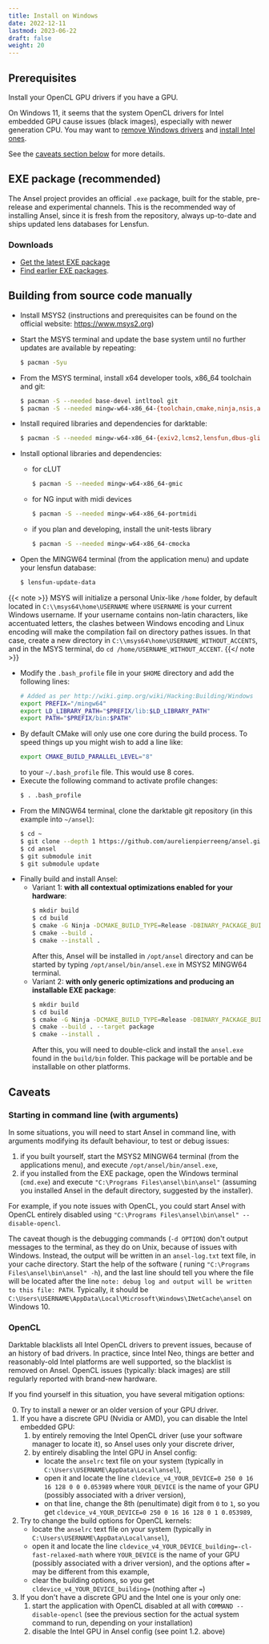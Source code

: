 ```yaml
---
title: Install on Windows
date: 2022-12-11
lastmod: 2023-06-22
draft: false
weight: 20
---
```


## Prerequisites

Install your OpenCL GPU drivers if you have a GPU.

On Windows 11, it seems that the system OpenCL drivers for Intel embedded GPU cause issues (black images), especially with newer generation CPU. You may want to [remove Windows drivers](https://community.intel.com/t5/OpenCL-for-CPU/uninstall-Intel-OpenCL/m-p/1134032#M5756) and [install Intel ones](https://www.intel.com/content/www/us/en/developer/articles/tool/opencl-drivers.html#proc-graph-section).

See the [caveats section below](#caveats) for more details.

## EXE package (recommended)

The Ansel project provides an official `.exe` package, built for the stable, pre-release and experimental channels. This is the recommended way of installing Ansel, since it is fresh from the repository, always up-to-date and ships updated lens databases for Lensfun.

### Downloads

- [Get the latest EXE package](https://nightly.link/aurelienpierreeng/ansel/workflows/win-nightly/master/ansel.stable.win64.zip)
- [Find earlier EXE packages](https://github.com/aurelienpierreeng/ansel/releases/tag/v0.0.0).

## Building from source code manually

- Install MSYS2 (instructions and prerequisites can be found on the official website: https://www.msys2.org)
- Start the MSYS terminal and update the base system until no further updates are available by repeating:
  ```bash
  $ pacman -Syu
  ```
- From the MSYS terminal, install x64 developer tools, x86_64 toolchain and git:
  ```bash
  $ pacman -S --needed base-devel intltool git
  $ pacman -S --needed mingw-w64-x86_64-{toolchain,cmake,ninja,nsis,autotools}
- Install required libraries and dependencies for darktable:
  ```bash
  $ pacman -S --needed mingw-w64-x86_64-{exiv2,lcms2,lensfun,dbus-glib,openexr,sqlite3,libxslt,libsoup,libavif,libheif,libwebp,libsecret,lua,graphicsmagick,openjpeg2,gtk3,pugixml,libexif,osm-gps-map,drmingw,gettext,python3,iso-codes,python3-jsonschema,python3-setuptools}
  ```
- Install optional libraries and dependencies:

  - for cLUT
    ```bash
    $ pacman -S --needed mingw-w64-x86_64-gmic
    ```
  - for NG input with midi devices
    ```bash
    $ pacman -S --needed mingw-w64-x86_64-portmidi
    ```
  - if you plan and developing, install the unit-tests library
    ```bash
    $ pacman -S --needed mingw-w64-x86_64-cmocka
    ```
- Open the MINGW64 terminal (from the application menu) and update your lensfun database:
  ```bash
  $ lensfun-update-data
  ```

{{< note >}}
MSYS will initialize a personal Unix-like `/home` folder, by default located in `C:\\msys64\home\USERNAME` where `USERNAME` is your current Windows username. If your username contains non-latin characters, like accentuated letters, the clashes between Windows encoding and Linux encoding will make the compilation fail on directory pathes issues. In that case, create a new directory in `C:\\msys64\home\USERNAME_WITHOUT_ACCENTS`, and in the MSYS terminal, do `cd /home/USERNAME_WITHOUT_ACCENT`.
{{</ note >}}

- Modify the `.bash_profile` file in your `$HOME` directory and add the following lines:
  ```bash
  # Added as per http://wiki.gimp.org/wiki/Hacking:Building/Windows
  export PREFIX="/mingw64"
  export LD_LIBRARY_PATH="$PREFIX/lib:$LD_LIBRARY_PATH"
  export PATH="$PREFIX/bin:$PATH"
  ```
- By default CMake will only use one core during the build process. To speed things up you might wish to add a line like:
  ```bash
  export CMAKE_BUILD_PARALLEL_LEVEL="8"
  ```
  to your `~/.bash_profile` file. This would use 8 cores.
- Execute the following command to activate profile changes:
  ```bash
  $ . .bash_profile
  ```
- From the MINGW64 terminal, clone the darktable git repository (in this example into `~/ansel`):
  ```bash
  $ cd ~
  $ git clone --depth 1 https://github.com/aurelienpierreeng/ansel.git
  $ cd ansel
  $ git submodule init
  $ git submodule update
  ```
- Finally build and install Ansel:
  - Variant 1: __with all contextual optimizations enabled for your hardware__:
    ```bash
    $ mkdir build
    $ cd build
    $ cmake -G Ninja -DCMAKE_BUILD_TYPE=Release -DBINARY_PACKAGE_BUILD=OFF -DCMAKE_INSTALL_PREFIX=/opt/ansel ../.
    $ cmake --build .
    $ cmake --install .
    ```
    After this, Ansel will be installed in `/opt/ansel` directory and can be started by typing `/opt/ansel/bin/ansel.exe` in MSYS2 MINGW64 terminal.
  - Variant 2: __with only generic optimizations and producing an installable EXE package__:
    ```bash
    $ mkdir build
    $ cd build
    $ cmake -G Ninja -DCMAKE_BUILD_TYPE=Release -DBINARY_PACKAGE_BUILD=ON -DCMAKE_INSTALL_PREFIX=/opt/ansel ../.
    $ cmake --build . --target package
    $ cmake --install .
    ```
    After this, you will need to double-click and install the `ansel.exe` found in the `build/bin` folder. This package will be portable and be installable on other platforms.

## Caveats

### Starting in command line (with arguments)

In some situations, you will need to start Ansel in command line, with arguments modifying its default behaviour, to test or debug issues:

1. if you built yourself, start the MSYS2 MINGW64 terminal (from the applications menu), and execute `/opt/ansel/bin/ansel.exe`,
2. if you installed from the EXE package, open the Windows terminal (`cmd.exe`) and execute `"C:\Programs Files\ansel\bin\ansel"` (assuming you installed Ansel in the default directory, suggested by the installer).

For example, if you note issues with OpenCL, you could start Ansel with OpenCL entirely disabled using `"C:\Programs Files\ansel\bin\ansel" --disable-opencl`.

The caveat though is the debugging commands (`-d OPTION`) don't output messages to the terminal, as they do on Unix, because of issues with Windows. Instead, the output will be written in an `ansel-log.txt` text file, in your cache directory. Start the help of the software ( runing `"C:\Programs Files\ansel\bin\ansel" -h`), and the last line should tell you where the file will be located after the line `note: debug log and output will be written to this file: PATH`. Typically, it should be `C:\Users\USERNAME\AppData\Local\Microsoft\Windows\INetCache\ansel` on Windows 10.

### OpenCL

Darktable blacklists all Intel OpenCL drivers to prevent issues, because of an history of bad drivers. In practice, since Intel Neo, things are better and reasonably-old Intel platforms are well supported, so the blacklist is removed on Ansel. OpenCL issues (typically: black images) are still regularly reported with brand-new hardware.

If you find yourself in this situation, you have several mitigation options:

0. Try to install a newer or an older version of your GPU driver.
1. If you have a discrete GPU (Nvidia or AMD), you can disable the Intel embedded GPU:
    1. by entirely removing the Intel OpenCL driver (use your software manager to locate it), so Ansel uses only your discrete driver,
    2. by entirely disabling the Intel GPU in Ansel config:
        - locate the `anselrc` text file on your system (typically in `C:\Users\USERNAME\AppData\Local\ansel`),
        - open it and locate the line `cldevice_v4_YOUR_DEVICE=0 250 0 16 16 128 0 0 0.053989` where `YOUR_DEVICE` is the name of your GPU (possibly associated with a driver version),
        - on that line, change the 8th (penultimate) digit from `0` to `1`, so you get `cldevice_v4_YOUR_DEVICE=0 250 0 16 16 128 0 1 0.053989`,
2. Try to change the build options for OpenCL kernels:
    - locate the `anselrc` text file on your system (typically in `C:\Users\USERNAME\AppData\Local\ansel`),
    - open it and locate the line `cldevice_v4_YOUR_DEVICE_building=-cl-fast-relaxed-math` where `YOUR_DEVICE` is the name of your GPU (possibly associated with a driver version), and the options after `=` may be different from this example,
    - clear the building options, so you get `cldevice_v4_YOUR_DEVICE_building=` (nothing after `=`)
3. If you don't have a discrete GPU and the Intel one is your only one:
    1. start the application with OpenCL disabled at all with `COMMAND --disable-opencl` (see the previous section for the actual system command to run, depending on your installation)
    2. disable the Intel GPU in Ansel config (see point 1.2. above)

